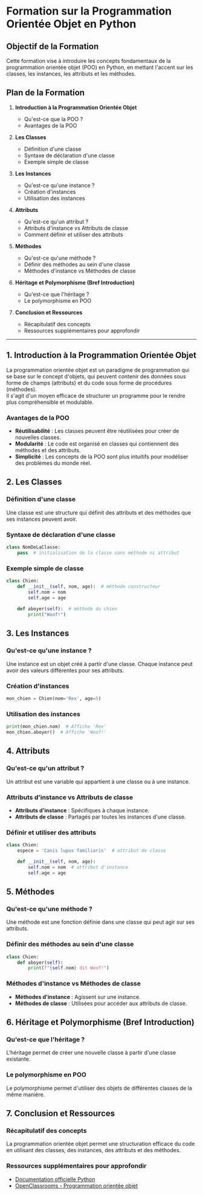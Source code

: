 # Formation sur la Programmation Orientée Objet en Python

## Objectif de la Formation
Cette formation vise à introduire les concepts fondamentaux de la programmation orientée objet (POO) en Python, en mettant l'accent sur les classes, les instances, les attributs et les méthodes.

## Plan de la Formation
1. **Introduction à la Programmation Orientée Objet**  
   - Qu'est-ce que la POO ?  
   - Avantages de la POO  

2. **Les Classes**  
   - Définition d'une classe  
   - Syntaxe de déclaration d'une classe  
   - Exemple simple de classe  

3. **Les Instances**  
   - Qu'est-ce qu'une instance ?  
   - Création d'instances  
   - Utilisation des instances  

4. **Attributs**  
   - Qu'est-ce qu'un attribut ?  
   - Attributs d'instance vs Attributs de classe  
   - Comment définir et utiliser des attributs  

5. **Méthodes**  
   - Qu'est-ce qu'une méthode ?  
   - Définir des méthodes au sein d'une classe  
   - Méthodes d'instance vs Méthodes de classe  

6. **Héritage et Polymorphisme (Bref Introduction)**  
   - Qu'est-ce que l'héritage ?  
   - Le polymorphisme en POO  

7. **Conclusion et Ressources**  
   - Récapitulatif des concepts  
   - Ressources supplémentaires pour approfondir  

---

## 1. Introduction à la Programmation Orientée Objet
La programmation orientée objet est un paradigme de programmation qui se base sur le concept d'objets, qui peuvent contenir des données sous forme de champs (attributs) et du code sous forme de procédures (méthodes).  
Il s'agit d'un moyen efficace de structurer un programme pour le rendre plus compréhensible et modulable.

### Avantages de la POO
- **Réutilisabilité** : Les classes peuvent être réutilisées pour créer de nouvelles classes.  
- **Modularité** : Le code est organisé en classes qui contiennent des méthodes et des attributs.  
- **Simplicité** : Les concepts de la POO sont plus intuitifs pour modéliser des problèmes du monde réel.

## 2. Les Classes
### Définition d'une classe
Une classe est une structure qui définit des attributs et des méthodes que ses instances peuvent avoir.

### Syntaxe de déclaration d'une classe
```python
class NomDeLaClasse:
    pass  # initialisation de la classe sans méthode ni attribut
```

### Exemple simple de classe
```python
class Chien:
    def __init__(self, nom, age):  # méthode constructeur
        self.nom = nom
        self.age = age
    
    def aboyer(self):  # méthode du chien
        print("Woof!")
```

## 3. Les Instances
### Qu'est-ce qu'une instance ?
Une instance est un objet créé à partir d'une classe. Chaque instance peut avoir des valeurs différentes pour ses attributs.

### Création d'instances
```python
mon_chien = Chien(nom='Rex', age=5)
```

### Utilisation des instances
```python
print(mon_chien.nom)  # Affiche 'Rex'
mon_chien.aboyer()  # Affiche 'Woof!'
```

## 4. Attributs
### Qu'est-ce qu'un attribut ?
Un attribut est une variable qui appartient à une classe ou à une instance.

### Attributs d'instance vs Attributs de classe
- **Attributs d'instance** : Spécifiques à chaque instance.  
- **Attributs de classe** : Partagés par toutes les instances d'une classe.

### Définir et utiliser des attributs
```python
class Chien:
    espece = 'Canis lupus familiaris'  # attribut de classe

    def __init__(self, nom, age):
        self.nom = nom  # attribut d'instance
        self.age = age
```

## 5. Méthodes
### Qu'est-ce qu'une méthode ?
Une méthode est une fonction définie dans une classe qui peut agir sur ses attributs.

### Définir des méthodes au sein d'une classe
```python
class Chien:
    def aboyer(self):
        print(f"{self.nom} dit Woof!")
```

### Méthodes d'instance vs Méthodes de classe
- **Méthodes d'instance** : Agissent sur une instance.
- **Méthodes de classe** : Utilisées pour accéder aux attributs de classe.

## 6. Héritage et Polymorphisme (Bref Introduction)
### Qu'est-ce que l'héritage ?
L'héritage permet de créer une nouvelle classe à partir d'une classe existante.

### Le polymorphisme en POO
Le polymorphisme permet d'utiliser des objets de différentes classes de la même manière.

## 7. Conclusion et Ressources
### Récapitulatif des concepts
La programmation orientée objet permet une structuration efficace du code en utilisant des classes, des instances, des attributs et des méthodes.

### Ressources supplémentaires pour approfondir
- [Documentation officielle Python](https://docs.python.org/3/tutorial/classes.html)
- [OpenClassrooms - Programmation orientée objet](https://openclassrooms.com/fr/courses/6175841-initiez-vous-a-la-programmation-orientee-objet-avec-python)

